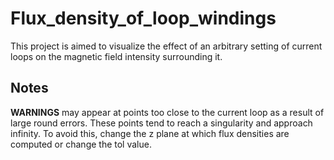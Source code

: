 # Flux_density_of_loop_windings
This project is aimed to visualize the effect of an arbitrary setting of current loops on the magnetic field intensity surrounding it.
## Notes
**WARNINGS** may appear at points too close to the current loop as a result of large round errors. These points tend to reach a singularity and approach infinity. To avoid this, change the z plane at which flux densities are computed or change the tol value.

